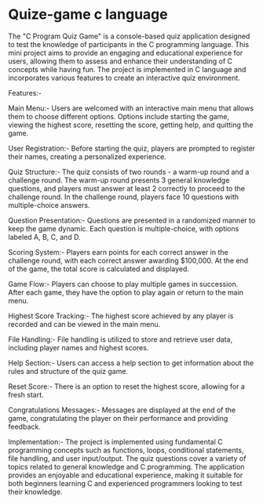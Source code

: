# Quize-game c language


The "C Program Quiz Game" is a console-based quiz application designed to test the knowledge of participants in the C programming language. This mini project aims to provide an engaging and educational experience for users, allowing them to assess and enhance their understanding of C concepts while having fun. The project is implemented in C language and incorporates various features to create an interactive quiz environment.

Features:-

Main Menu:-
Users are welcomed with an interactive main menu that allows them to choose different options.
Options include starting the game, viewing the highest score, resetting the score, getting help, and quitting the game.

User Registration:-
Before starting the quiz, players are prompted to register their names, creating a personalized experience.

Quiz Structure:-
The quiz consists of two rounds - a warm-up round and a challenge round.
The warm-up round presents 3 general knowledge questions, and players must answer at least 2 correctly to proceed to the challenge round.
In the challenge round, players face 10 questions with multiple-choice answers.

Question Presentation:-
Questions are presented in a randomized manner to keep the game dynamic.
Each question is multiple-choice, with options labeled A, B, C, and D.

Scoring System:-
Players earn points for each correct answer in the challenge round, with each correct answer awarding $100,000.
At the end of the game, the total score is calculated and displayed.

Game Flow:-
Players can choose to play multiple games in succession.
After each game, they have the option to play again or return to the main menu.

Highest Score Tracking:-
The highest score achieved by any player is recorded and can be viewed in the main menu.

File Handling:-
File handling is utilized to store and retrieve user data, including player names and highest scores.

Help Section:-
Users can access a help section to get information about the rules and structure of the quiz game.

Reset Score:-
There is an option to reset the highest score, allowing for a fresh start.

Congratulations Messages:-
Messages are displayed at the end of the game, congratulating the player on their performance and providing feedback.

Implementation:-
The project is implemented using fundamental C programming concepts such as functions, loops, conditional statements, file handling, and user input/output. The quiz questions cover a variety of topics related to general knowledge and C programming. The application provides an enjoyable and educational experience, making it suitable for both beginners learning C and experienced programmers looking to test their knowledge.





